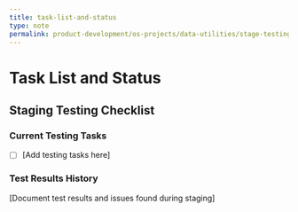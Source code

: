 ```yaml
---
title: task-list-and-status
type: note
permalink: product-development/os-projects/data-utilities/stage-testing/task-list-and-status
---
```


# Task List and Status

## Staging Testing Checklist

### Current Testing Tasks
- [ ] [Add testing tasks here]

### Test Results History
[Document test results and issues found during staging]